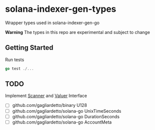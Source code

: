 # solana-indexer-gen-types
Wrapper types used in solana-indexer-gen-go

**Warning** The types in this repo are experimental and subject to change

## Getting Started
Run tests 
```go
go test ./...
```

## TODO
Implement [Scanner]((https://pkg.go.dev/database/sql/?tab=doc#Scanner) ) and [Valuer](https://pkg.go.dev/database/sql/driver#Valuer) Interface
- [ ] github.com/gagliardetto/binary U128
- [ ] github.com/gagliardetto/solana-go UnixTimeSeconds
- [ ] github.com/gagliardetto/solana-go DurationSeconds
- [ ] github.com/gagliardetto/solana-go AccountMeta